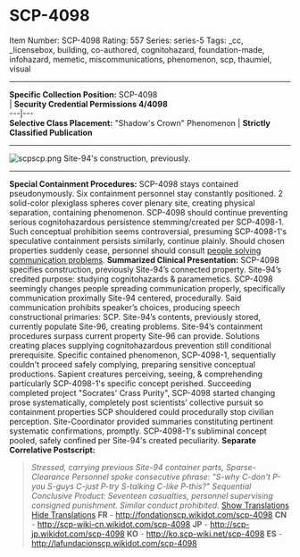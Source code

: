 # SCP-4098
Item Number: SCP-4098
Rating: 557
Series: series-5
Tags: _cc, _licensebox, building, co-authored, cognitohazard, foundation-made, infohazard, memetic, miscommunications, phenomenon, scp, thaumiel, visual

---

**Specific Collection Position:** SCP-4098  
| **Security Credential Permissions 4/4098**  
---|---  
**Selective Class Placement:** "Shadow's Crown" Phenomenon | **Strictly Classified Publication**  
* * *
![scpscp.png](https://scp-wiki.wdfiles.com/local--files/scp-4098/scpscp.png)
Site-94's construction, previously.
* * *
**Special Containment Procedures:** SCP-4098 stays contained pseudonymously. Six containment personnel stay constantly positioned. 2 solid-color plexiglass spheres cover plenary site, creating physical separation, containing phenomenon.
SCP-4098 should continue preventing serious cognitohazardous persistence stemming/created per SCP-4098-1. Such conceptual prohibition seems controversial, presuming SCP-4098-1's speculative containment persists similarly, continue plainly.
Should chosen properties suddenly cease, personnel should consult [people solving communication problems](/domc-hub).
**Summarized Clinical Presentation:** SCP-4098 specifies construction, previously Site-94’s connected property. Site-94’s credited purpose: studying cognitohazards & paramemetics.
SCP-4098 seemingly changes people spreading communication properly, specifically communication proximally Site-94 centered, procedurally. Said communication prohibits speaker’s choices, producing speech constructional primaries: SCP.
Site-94’s contents, previously stored, currently populate Site-96, creating problems. Site-94’s containment procedures surpass current property Site-96 can provide. Solutions creating places supplying cognitohazardous prevention still conditional prerequisite.
Specific contained phenomenon, SCP-4098-1, sequentially couldn't proceed safely complying, preparing sensitive conceptual productions. Sapient creatures perceiving, seeing, & comprehending particularly SCP-4098-1's specific concept perished.
Succeeding completed project "Socrates' Crass Purity", SCP-4098 started changing prose systematically, completely post scientists’ collective pursuit so containment properties SCP shouldered could procedurally stop civilian perception. Site-Coordinator provided summaries constituting pertinent systematic confirmations, promptly. SCP-4098-1's subliminal concept pooled, safely confined per Site-94's created peculiarity.
**Separate Correlative Postscript:**
> _Stressed, carrying previous Site-94 container parts, Sparse-Clearance Personnel spoke consecutive phrase: "S-why C-don't P-you S-guys C-just P-try S-talking C-like P-this?"_
> _Sequential Conclusive Product: Seventeen casualties, personnel supervising consigned punishment. Similar conduct prohibited._
[Show Translations](javascript:;)
[Hide Translations](javascript:;)
**FR** \- <http://fondationscp.wikidot.com/scp-4098>
**CN** \- <http://scp-wiki-cn.wikidot.com/scp-4098>
**JP** \- <http://scp-jp.wikidot.com/scp-4098>
**KO** \- <http://ko.scp-wiki.net/scp-4098>
**ES** \- <http://lafundacionscp.wikidot.com/scp-4098>